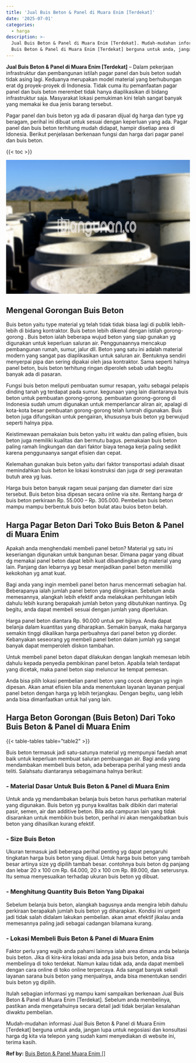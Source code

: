 ```yaml
---
title: 'Jual Buis Beton & Panel di Muara Enim [Terdekat]'
date: '2025-07-01'
categories:
  - harga
description: >-
  Jual Buis Beton & Panel di Muara Enim [Terdekat]. Mudah-mudahan informasi Jual
  Buis Beton & Panel di Muara Enim [Terdekat] berguna untuk anda, jangan lupa...
---
```


**Jual Buis Beton & Panel di Muara Enim \[Terdekat\]** – Dalam pekerjaan infrastruktur dan pembangunan istilah pagar panel dan buis beton sudah tidak asing lagi. Keduanya merupakan model material yang berhubungan erat dg proyek-proyek di Indonesia. Tidak cuma itu pemanfaatan pagar panel dan buis beton merembet tidak hanya diaplikasikan di bidang infrastruktur saja. Masyarakat lokasi pemukiman kini telah sangat banyak yang memakai ke dua jenis barang tersebut.

Pagar panel dan buis beton yg ada di pasaran dijual dg harga dan type yg beragam, perihal ini dibuat untuk sesuai dengan keperluan yang ada. Pagar panel dan buis beton terhitung mudah didapat, hampir disetiap area di Idonesia. Berikut penjelasan berkenaan fungsi dan harga dari pagar panel dan buis beton.

{{< toc >}}

![Jual Buis Beton & Panel di Muara Enim [Terdekat]](/images/jual-panel-buis-beton-murah-58.png)

## Mengenal Gorongan Buis Beton

Buis beton yaitu type material yg telah tidak tidak biasa lagi di publik lebih-lebih di bidang kontraktor. Buis beton lebih dikenal dengan istilah gorong-gorong . Buis beton ialah beberapa wujud beton yang siap gunakan yg digunakan untuk keperluan saluran air. Penggunaannya mencakup pembangunan rumah, sumur, jalur dll. Beton yang satu ini adalah material modern yang sangat pas diaplikasikan untuk saluran air. Bentuknya sendiri menyerpai pipa dan sering dipakai oleh jasa kontraktor. Sama seperti halnya panel beton, buis beton terhitung ringan diperoleh sebab udah begitu banyak ada di pasaran.

Fungsi buis beton meliputi pembuatan sumur resapan, yaitu sebagai pelapis dinding tanah yg terdapat pada sumur. kegunaan yang lain diantaranya buis beton untuk pembuatan gorong-gorong. pembuatan gorong-gorong di Indonesia sudah umum digunakan untuk memperlancar aliran air, apalagi di kota-kota besar pembuatan gorong-gorong telah lumrah digunakan. Buis beton juga difungsikan untuk pengairan, khususnya buis beton yg berwujud seperti halnya pipa.

Keistimewaan pemakaian buis beton yaitu irit waktu dan paling efisien, buis beton juga memiliki kualitas dan bermutu bagus. pemakaian buis beton paling ramah lingkungan dan dari faktor biaya tenaga kerja paling sedikit karena penggunaanya sangat efisien dan cepat.

Kelemahan gunakan buis beton yaitu dari faktor transportasi adalah disaat memindahkan buis beton ke lokasi konstruksi dan juga dr segi perawatan butuh area yg luas.

Harga buis beton banyak ragam seuai panjang dan diameter dari size tersebut. Buis beton bisa dipesan secara online via site. Rentang harga dr buis beton perkiraan Rp. 55.000 – Rp. 305.000. Pembelian buis beton mampu mampu berbentuk buis beton bulat atau buios beton belah.

## Harga Pagar Beton Dari Toko Buis Beton & Panel di Muara Enim

Apakah anda menghendaki membeli panel beton? Material yg satu ini keseriangan digunakan untuk bangunan besar. Dimana pagar yang dibuat dg memakai panel beton dapat lebih kuat dibandingkan dg material yang lain. Panjang dan lebarnya yg besar menjadikan panel beton memiliki kekokohan yg amat kuat.

Bagi anda yang ingin membeli panel beton harus mencermati sebagian hal. Beberapanya ialah jumlah panel beton yang diinginkan. Sebelum anda memesannya, alangkah lebih efektif anda melakukan perhitungan lebih dahulu lebih kurang berapakah jumlah beton yang dibutuhkan nantinya. Dg begitu, anda dapat membeli sesuai dengan jumlah yang diperlukan.

Harga panel beton diantara Rp. 90.000 untuk per bijinya. Anda dapat belanja dalam kuantitas yang diharapkan. Semakin banyak, maka harganya semakin tinggi dikalikan harga perbuahnya dari panel beton yg diorder. Kebanyakan seseorang yg membeli panel beton dalam jumlah yg sangat banyak dapat memperoleh diskon tambahan.

Untuk membeli panel beton dapat dilakukan dengan langkah memesan lebih dahulu kepada penyedia pembikinan panel beton. Apabila telah terdapat yang dicetak, maka panel beton siap meluncur ke tempat pemesan.

Anda bisa pilih lokasi pembelian panel beton yang cocok dengan yg ingin dipesan. Akan amat efisien bila anda menentukan layanan layanan penjual panel beton dengan harga yg lebih terjangkau. Dengan begitu, uang lebih anda bisa dimanfaatkan untuk hal yang lain.

## Harga Beton Gorongan (Buis Beton) Dari Toko Buis Beton & Panel di Muara Enim

{{< table-tables table="table2" >}}

Buis beton termasuk jadi satu-satunya material yg mempunyai faedah amat baik untuk keperluan membuat saluran pembuangan air. Bagi anda yang mendambakan membeli buis beton, ada beberapa perihal yang mesti anda teliti. Salahsatu diantaranya sebagaimana halnya berikut:

### \- Material Dasar Untuk Buis Beton & Panel di Muara Enim

Untuk anda yg mendambakan belanja buis beton harus perhatikan material yang digunakan. Buis beton yg punya kwalitas baik dibikin dari material pasir, semen, air dan additive beton. Bila ada campuran lain yang tidak disarankan untuk membikin buis beton, perihal ini akan mengakibatkan buis beton yang dihasilkan kurang efektif.

### \- Size Buis Beton

Ukuran termasuk jadi beberapa perihal penting yg dapat pengaruhi tingkatan harga buis beton yang dijual. Untuk harga buis beton yang tambah besar artinya size yg dipilih tambah besar. contohnya buis beton dg panjang dan lebar 20 x 100 cm Rp. 64.000, 20 x 100 cm Rp. 89.000, dan seterusnya. Itu semua menyesuaikan terhadap ukuran buis beton yg dibuat.

### \- Menghitung Quantity Buis Beton Yang Dipakai

Sebelum belanja buis beton, alangkah bagusnya anda mengira lebih dahulu perkiraan berapakah jumlah buis beton yg diharapkan. Kondisi ini urgent jadi tidak salah didalam lakukan pembelian. akan amat efektif jikalau anda memesannya paling jadi sebagai cadangan bilamana kurang.

### \- Lokasi Membeli Buis Beton & Panel di Muara Enim

Faktor perlu yang wajib anda pahami lainnya ialah area dimana anda belanja buis beton. Jika di kira-kira lokasi anda ada jasa buis beton, anda bisa membelinya di toko terdekat. Namun kalau tidak ada, anda dapat membeli dengan cara online di toko online terpercaya. Ada sangat banyak sekali layanan sarana buis beton yang menjualnya, anda bisa menentukan sendiri buis beton yg dipilih.

Itulah sebagian informasi yg mampu kami sampaikan berkenaan Jual Buis Beton & Panel di Muara Enim \[Terdekat\]. Sebelum anda membelinya, pastikan anda mengetahuinya secara detail jadi tidak berjalan kesalahan diwaktu pembelian.

Mudah-mudahan informasi Jual Buis Beton & Panel di Muara Enim \[Terdekat\] berguna untuk anda, jangan lupa untuk negosiasi dan konsultasi harga dg kita via telepon yang sudah kami menyediakan di website ini, terima kasih.

**Ref by:** [Buis Beton & Panel Muara Enim []](https://id.wikipedia.org/wiki/Buis)
